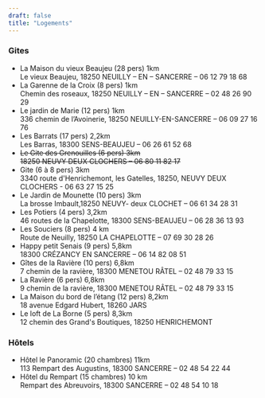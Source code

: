 ```yaml
---
draft: false
title: "Logements"
---
```


### Gites

- La Maison du vieux Beaujeu (28 pers) 1km\
    Le vieux Beaujeu, 18250 NEUILLY – EN – SANCERRE – 06 12 79 18 68
- La Garenne de la Croix (8 pers) 1km\
    Chemin des roseaux, 18250 NEUILLY – EN – SANCERRE – 02 48 26 90 29
- Le jardin de Marie (12 pers) 1km\
    336 chemin de l’Avoinerie, 18250 NEUILLY-EN-SANCERRE – 06 09 27 16 76
- Les Barrats (17 pers) 2,2km\
    Les Barras, 18300 SENS-BEAUJEU – 06 26 61 52 68
- ~~Le Gite des Grenouilles (6 pers) 3km\
    18250 NEUVY DEUX CLOCHERS – 06 80 11 82 17~~
- Gite  (6 à 8 pers) 3km\
    3340 route d'Henrichemont, les Gatelles, 18250, NEUVY DEUX CLOCHERS - 06 63 27 15 25
- Le Jardin de Mounette (10 pers) 3km\
    La brosse Imbault,18250 NEUVY- deux CLOCHET – 06 61 34 28 31
- Les Potiers (4 pers) 3,2km\
    46 routes de la Chapelotte, 18300 SENS-BEAUJEU – 06 28 36 13 93
- Les Souciers (8 pers) 4 km\
    Route de Neuilly, 18250 LA CHAPELOTTE – 07 69 30 28 26
- Happy petit Senais (9 pers) 5,8km\
    18300 CRÉZANCY EN SANCERRE – 06 14 82 08 51
- Gîtes de la Ravière (10 pers) 6,8km\
    7 chemin de la ravière, 18300 MENETOU RÂTEL – 02 48 79 33 15
- La Ravière (6 pers) 6,8km\
    9 chemin de la ravière, 18300 MENETOU RÂTEL – 02 48 79 33 15
- La Maison du bord de l’étang (12 pers) 8,2km\
    18 avenue Edgard Hubert, 18260 JARS
- Le loft de La Borne (5 pers) 8,3km\
    12 chemin des Grand's Boutiques, 18250 HENRICHEMONT

### Hôtels
- Hôtel le Panoramic (20 chambres) 11km\
    113 Rempart des Augustins, 18300 SANCERRE – 02 48 54 22 44
- Hôtel du Rempart (15 chambres) 10 km\
    Rempart des Abreuvoirs, 18300 SANCERRE – 02 48 54 10 18